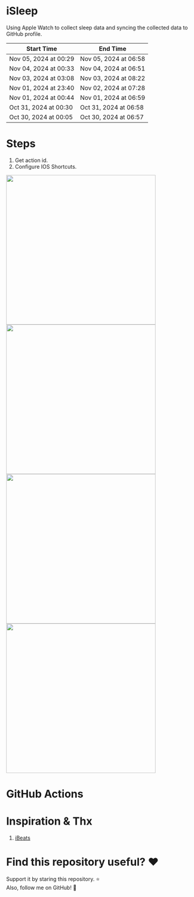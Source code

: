 # iSleep

Using Apple Watch to collect sleep data and syncing the collected data to GitHub profile.

<!--START_SECTION:my_sleep-->

| Start Time            | End Time              |
| --------------------- | --------------------- |
| Nov 05, 2024 at 00:29 | Nov 05, 2024 at 06:58 |
| Nov 04, 2024 at 00:33 | Nov 04, 2024 at 06:51 |
| Nov 03, 2024 at 03:08 | Nov 03, 2024 at 08:22 |
| Nov 01, 2024 at 23:40 | Nov 02, 2024 at 07:28 |
| Nov 01, 2024 at 00:44 | Nov 01, 2024 at 06:59 |
| Oct 31, 2024 at 00:30 | Oct 31, 2024 at 06:58 |
| Oct 30, 2024 at 00:05 | Oct 30, 2024 at 06:57 |

<!--END_SECTION:my_sleep-->

# Steps

1. Get action id.
2. Configure IOS Shortcuts.

<img src="/imgs/img1.png" width="400"/>
<img src="/imgs/img2.png" width="400"/>
<img src="/imgs/img3.png" width="400"/>
<img src="/imgs/img4.png" width="400"/>

# GitHub Actions

# Inspiration & Thx

1. [iBeats](https://github.com/yihong0618/iBeats)

# Find this repository useful? :heart:

Support it by staring this repository. :star: <br>
Also, follow me on GitHub! 🤩
